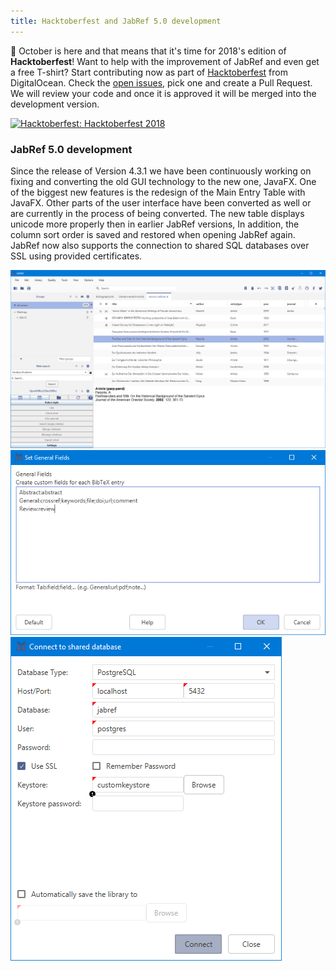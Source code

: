 ```yaml
---
title: Hacktoberfest and JabRef 5.0 development
---
```

📅 October is here and that means that it's time for 2018's edition of **Hacktoberfest**!
Want to help with the improvement of JabRef and even get a free T-shirt? Start contributing now as part of [Hacktoberfest](https://hacktoberfest.digitalocean.com/) from DigitalOcean.
Check the [open issues](https://github.com/JabRef/jabref/issues), pick one and create a Pull Request. We will review your code and once it is approved it will be merged into the development version.

[![Hacktoberfest: Hacktoberfest 2018](../img/Hacktoberfest_2018_banner1_1293x157.png)](https://hacktoberfest.digitalocean.com/)

### JabRef 5.0 development

Since the release of Version 4.3.1 we have been continuously working on fixing and converting the old GUI technology to the new one, JavaFX.
One of the biggest new features is the redesign of the Main Entry Table with JavaFX. Other parts of the user interface have been converted as well or are currently in the process of being converted.
The new table displays unicode more properly then in earlier JabRef versions, In addition, the column sort order is saved and restored when opening JabRef again.
JabRef now also supports the connection to shared SQL databases over SSL using provided certificates.

![MainTable: The new Maintable](../img/MainTableUnicode.PNG)
![GeneralFields: The converted General Fields dialog](../img/GeneralFields.PNG)
![SharedDatabaseDialog: The new shared database loging dialog](../img/SharedDbDialog.PNG)
